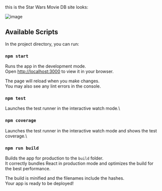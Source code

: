 this is the Star Wars Movie DB site looks:

![image](https://github.com/bsuchit/movie-db/assets/136799862/82fd269f-82dd-41f5-ac75-62b531671ad9)


## Available Scripts

In the project directory, you can run:

### `npm start`

Runs the app in the development mode.\
Open [http://localhost:3000](http://localhost:3000) to view it in your browser.

The page will reload when you make changes.\
You may also see any lint errors in the console.

### `npm test`

Launches the test runner in the interactive watch mode.\

### `npm coverage`

Launches the test runner in the interactive watch mode and shows the test coverage.\

### `npm run build`

Builds the app for production to the `build` folder.\
It correctly bundles React in production mode and optimizes the build for the best performance.

The build is minified and the filenames include the hashes.\
Your app is ready to be deployed!

